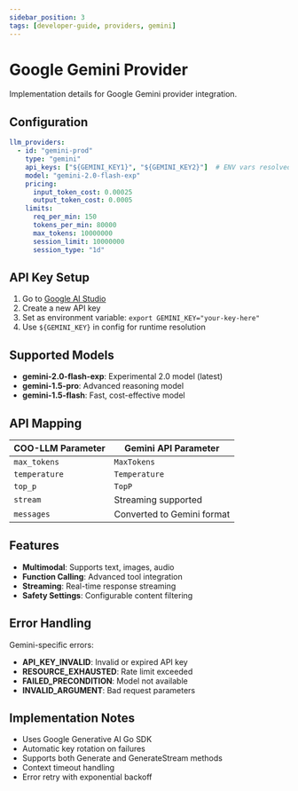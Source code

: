 ```yaml
---
sidebar_position: 3
tags: [developer-guide, providers, gemini]
---
```


# Google Gemini Provider

Implementation details for Google Gemini provider integration.

## Configuration

```yaml
llm_providers:
  - id: "gemini-prod"
    type: "gemini"
    api_keys: ["${GEMINI_KEY1}", "${GEMINI_KEY2}"]  # ENV vars resolved at runtime
    model: "gemini-2.0-flash-exp"
    pricing:
      input_token_cost: 0.00025
      output_token_cost: 0.0005
    limits:
      req_per_min: 150
      tokens_per_min: 80000
      max_tokens: 10000000
      session_limit: 10000000
      session_type: "1d"
```

## API Key Setup

1. Go to [Google AI Studio](https://makersuite.google.com/app/apikey)
2. Create a new API key
3. Set as environment variable: `export GEMINI_KEY="your-key-here"`
4. Use `${GEMINI_KEY}` in config for runtime resolution

## Supported Models

- **gemini-2.0-flash-exp**: Experimental 2.0 model (latest)
- **gemini-1.5-pro**: Advanced reasoning model
- **gemini-1.5-flash**: Fast, cost-effective model

## API Mapping

| COO-LLM Parameter | Gemini API Parameter |
|-------------------|----------------------|
| `max_tokens` | `MaxTokens` |
| `temperature` | `Temperature` |
| `top_p` | `TopP` |
| `stream` | Streaming supported |
| `messages` | Converted to Gemini format |

## Features

- **Multimodal**: Supports text, images, audio
- **Function Calling**: Advanced tool integration
- **Streaming**: Real-time response streaming
- **Safety Settings**: Configurable content filtering

## Error Handling

Gemini-specific errors:

- **API_KEY_INVALID**: Invalid or expired API key
- **RESOURCE_EXHAUSTED**: Rate limit exceeded
- **FAILED_PRECONDITION**: Model not available
- **INVALID_ARGUMENT**: Bad request parameters

## Implementation Notes

- Uses Google Generative AI Go SDK
- Automatic key rotation on failures
- Supports both Generate and GenerateStream methods
- Context timeout handling
- Error retry with exponential backoff
